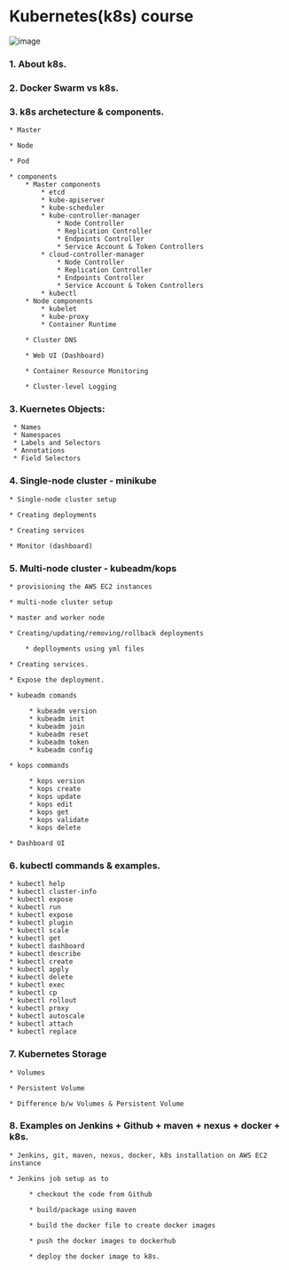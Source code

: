 # Kubernetes(k8s) course

![image](https://user-images.githubusercontent.com/24622526/48015484-4456b800-e14f-11e8-876a-498cd73db5c1.png)


### 1. About k8s.

### 2. Docker Swarm vs k8s.

### 3. k8s archetecture & components.

    * Master
    
    * Node
    
    * Pod
    
    * components
        * Master components
            * etcd       
            * kube-apiserver
            * kube-scheduler
            * kube-controller-manager
                * Node Controller
                * Replication Controller
                * Endpoints Controller
                * Service Account & Token Controllers
            * cloud-controller-manager
                * Node Controller
                * Replication Controller
                * Endpoints Controller
                * Service Account & Token Controllers
            * kubectl
        * Node components
            * kubelet
            * kube-proxy
            * Container Runtime
            
        * Cluster DNS
        
        * Web UI (Dashboard)
        
        * Container Resource Monitoring
        
        * Cluster-level Logging    

### 3. Kuernetes Objects:

     * Names
     * Namespaces
     * Labels and Selectors
     * Annotations
     * Field Selectors

### 4. Single-node cluster - minikube

    * Single-node cluster setup

    * Creating deployments
    
    * Creating services
    
    * Monitor (dashboard)

### 5. Multi-node cluster  - kubeadm/kops

    * provisioning the AWS EC2 instances
    
    * multi-node cluster setup
    
    * master and worker node

    * Creating/updating/removing/rollback deployments
    
        * deplloyments using yml files
    
    * Creating services.
    
    * Expose the deployment.
    
    * kubeadm comands
      
         * kubeadm version
         * kubeadm init
         * kubeadm join
         * kubeadm reset
         * kubeadm token
         * kubeadm config
    
    * kops commands
    
         * kops version
         * kops create
         * kops update
         * kops edit
         * kops get
         * kops validate
         * kops delete
         
    * Dashboard UI

### 6. kubectl commands & examples.

    * kubectl help    
    * kubectl cluster-info    
    * kubectl expose    
    * kubectl run    
    * kubectl expose    
    * kubectl plugin    
    * kubectl scale    
    * kubectl get   
    * kubectl dashboard    
    * kubectl describe    
    * kubectl create    
    * kubectl apply    
    * kubectl delete    
    * kubectl exec
    * kubectl cp
    * kubectl rollout    
    * kubectl proxy
    * kubectl autoscale
    * kubectl attach
    * kubectl replace
    
### 7. Kubernetes Storage

    * Volumes
    
    * Persistent Volume
    
    * Difference b/w Volumes & Persistent Volume

### 8. Examples on Jenkins + Github + maven + nexus + docker + k8s.

    * Jenkins, git, maven, nexus, docker, k8s installation on AWS EC2 instance
    
    * Jenkins job setup as to 
    
         * checkout the code from Github
         
         * build/package using maven
         
         * build the docker file to create docker images
         
         * push the docker images to dockerhub
         
         * deploy the docker image to k8s.

